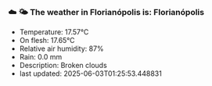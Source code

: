 ### ☁️ 🌤️  The weather in Florianópolis is: Florianópolis

- Temperature: 17.57°C
- On flesh: 17.65°C
- Relative air humidity: 87%
- Rain: 0.0 mm
- Description: Broken clouds
- last updated: 2025-06-03T01:25:53.448831
